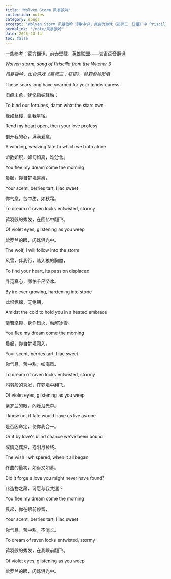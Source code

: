 ```yaml
---
title: "Wolven Storm 风暴狼吟"
collection: notes
category: songs
excerpt: "Wolven Storm 风暴狼吟 诗歌中译，原曲为游戏《巫师三：狂猎》中 Priscilla 普莉希拉所唱"
permalink: "/note/风暴狼吟"
date: 2025-10-14
toc: false
---
```


一些参考：官方翻译，前赤壁赋，英雄联盟——岩雀语音翻译

*Wolven storm, song of Priscilla from the Witcher 3*

*风暴狼吟，出自游戏《巫师三：狂猎》，普莉希拉所唱*

These scars long have yearned for your tender caress

旧痕未愈，犹忆指尖轻触；

To bind our fortunes, damn what the stars own

缘如丝缕，乱我星宿。

Rend my heart open, then your love profess

剖开我的心，满满爱意，

A winding, weaving fate to which we both atone

命数如织，如幻如真，难分舍。

You flee my dream come the morning

晨起，你自梦境逃离，

Your scent, berries tart, lilac sweet

你气息，苦中甜，如秋霜。

To dream of raven locks entwisted, stormy

鸦羽般的秀发，在回忆中翻飞。

Of violet eyes, glistening as you weep

紫罗兰的眼，闪烁泪光中。

The wolf, I will follow into the storm

风雪，伴我行，踏入狼的胸膛，

To find your heart, its passion displaced

寻觅真心，哪怕千尺坚冰。

By ire ever growing, hardening into stone

此恨绵绵，无绝期，

Amidst the cold to hold you in a heated embrace

情若坚锁，身作烈火，融解冰雪。

You flee my dream come the morning

晨起，你自梦境闯入，

Your scent, berries tart, lilac sweet

你气息，苦中甜，如海风。

To dream of raven locks entwisted, stormy

鸦羽般的秀发，在梦境中翻飞。

Of violet eyes, glistening as you weep

紫罗兰的眼，闪烁泪光中。

I know not if fate would have us live as one

是否因命定，使你我合一。

Or if by love's blind chance we've been bound

或情之偶然，抱明月长终。

The wish I whispered, when it all began

终曲的最初，如诉又如慕。

Did it forge a love you might never have found?

此造物之藏，可愿与我共适？

You flee my dream come the morning

晨起，你在眼前停留，

Your scent, berries tart, lilac sweet

你气息，苦中甜，不消长。

To dream of raven locks entwisted, stormy

鸦羽般的秀发，在我眼前翻飞。

Of violet eyes, glistening as you weep

紫罗兰的眼，闪烁泪光中。